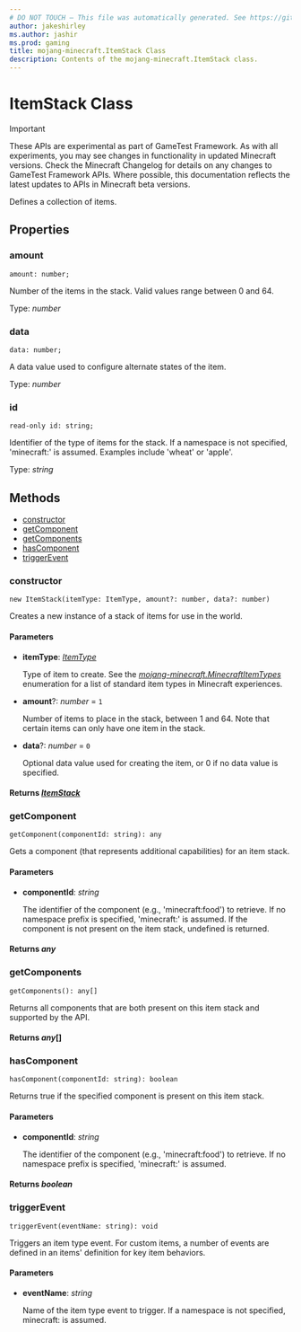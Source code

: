 ```yaml
---
# DO NOT TOUCH — This file was automatically generated. See https://github.com/Mojang/MinecraftScriptingApiDocsGenerator to modify descriptions, examples, etc.
author: jakeshirley
ms.author: jashir
ms.prod: gaming
title: mojang-minecraft.ItemStack Class
description: Contents of the mojang-minecraft.ItemStack class.
---
```

# ItemStack Class
>[!IMPORTANT]
>These APIs are experimental as part of GameTest Framework. As with all experiments, you may see changes in functionality in updated Minecraft versions. Check the Minecraft Changelog for details on any changes to GameTest Framework APIs. Where possible, this documentation reflects the latest updates to APIs in Minecraft beta versions.

Defines a collection of items.

## Properties
### **amount**
`amount: number;`

Number of the items in the stack. Valid values range between 0 and 64.

Type: *number*


### **data**
`data: number;`

A data value used to configure alternate states of the item.

Type: *number*


### **id**
`read-only id: string;`

Identifier of the type of items for the stack. If a namespace is not specified, 'minecraft:' is assumed. Examples include 'wheat' or 'apple'.

Type: *string*



## Methods
- [constructor](#constructor)
- [getComponent](#getcomponent)
- [getComponents](#getcomponents)
- [hasComponent](#hascomponent)
- [triggerEvent](#triggerevent)
  
### **constructor**
`
new ItemStack(itemType: ItemType, amount?: number, data?: number)
`

Creates a new instance of a stack of items for use in the world.
#### **Parameters**
- **itemType**: [*ItemType*](ItemType.md)
  
  Type of item to create. See the [*mojang-minecraft.MinecraftItemTypes*](../mojang-minecraft/MinecraftItemTypes.md) enumeration for a list of standard item types in Minecraft experiences.
- **amount**?: *number* = `1`
  
  Number of items to place in the stack, between 1 and 64. Note that certain items can only have one item in the stack.
- **data**?: *number* = `0`
  
  Optional data value used for creating the item, or 0 if no data value is specified.

#### **Returns** [*ItemStack*](ItemStack.md)


### **getComponent**
`
getComponent(componentId: string): any
`

Gets a component (that represents additional capabilities) for an item stack.
#### **Parameters**
- **componentId**: *string*
  
  The identifier of the component (e.g., 'minecraft:food') to retrieve. If no namespace prefix is specified, 'minecraft:' is assumed. If the component is not present on the item stack, undefined is returned.

#### **Returns** *any*


### **getComponents**
`
getComponents(): any[]
`

Returns all components that are both present on this item stack and supported by the API.

#### **Returns** *any*[]


### **hasComponent**
`
hasComponent(componentId: string): boolean
`

Returns true if the specified component is present on this item stack.
#### **Parameters**
- **componentId**: *string*
  
  The identifier of the component (e.g., 'minecraft:food') to retrieve. If no namespace prefix is specified, 'minecraft:' is assumed.

#### **Returns** *boolean*


### **triggerEvent**
`
triggerEvent(eventName: string): void
`

Triggers an item type event. For custom items, a number of events are defined in an items' definition for key item behaviors.
#### **Parameters**
- **eventName**: *string*
  
  Name of the item type event to trigger. If a namespace is not specified, minecraft: is assumed.




